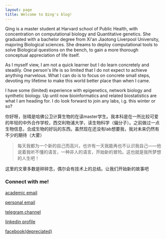 ```yaml
---
layout: page
title: Welcome to Qing's blog!
---
```


Qing is a master student at Harvard school of Public Health, with concentration on computational biology and Quantitative genetics. She graduated with a bachelor degree from Xi'an Jiaotong Liverpool University, majoring Biological sciences. She dreams to deploy computational tools to solve Biological questions on the bench, to gain a more thorough conceptual appreciation of life itself.

As I myself view, I am not a quick learner but I do learn concretely and steadily. One person's life is so limited that I do not expect to achieve anything marvelous. What I can do is to focus on concrete small steps, devoting my lifetime to make this world better place than when I came.

I have some (limited) experience with epigenetics, network biology and synthetic biology. Up until now bioinformatics and related biostatistics are what I am heading for. I do look forward to join any labs, i.g. this winter or so?

你好呀，张晴是哈佛公卫计算生物的在读master学生。我本科是在一所比较可爱的年轻的中外合作学校，西交利物浦大学，读生物科学（偏分子）。之前做过一点生物信息，合成生物的好玩的东西。虽然现在还没有lab想要我，我对未来仍然有不少的期待（大雾）

> 每天我都为一个新的自己而高兴，也许有一天我能再也不认识我自己——他说着我听不懂的语言，一种非人的语言，开始新的冒险。这也就是我所梦想的人生吧！

这里的文章多数是碎碎念，偶尔会有技术上的总结。让我们开始新的故事吧


### Connect with me!

[academic email](qingzhang@hsph.harvard.edu)

[personal email](zhangq07@yahoo.com)

[telegram channel](https://t.me/qingzaloha)

[linkedin profile](https://www.linkedin.com/in/qing-zhang-a28711b7/)

[facebook(depreciated)](https://www.facebook.com/qing.zhang.965)



